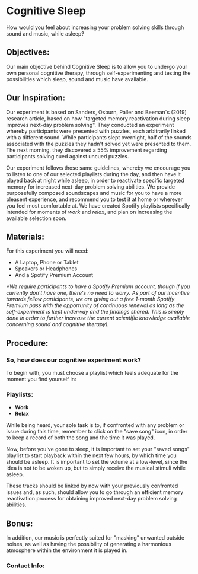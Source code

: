 # Cognitive Sleep

How would you feel about increasing your problem solving skills through sound and music, while asleep?

## Objectives:

Our main objective behind Cognitive Sleep is to allow you to undergo your own personal cognitive therapy, through self-experimenting and testing the possibilities which sleep, sound and music have available.

## Our Inspiration:

Our experiment is based on Sanders, Osburn, Paller and Beeman´s (2019) research article, based on how "targeted memory reactivation during sleep improves next-day problem solving". They conducted an experiment whereby participants were presented with puzzles, each arbitrarily linked with a different sound. While participants slept overnight, half of the sounds associated with the puzzles they hadn't solved yet were presented to them. The next morning, they discovered a 55% improvement regarding participants solving cued against uncued puzzles.

Our experiment follows those same guidelines, whereby we encourage you to listen to one of our selected playlists during the day, and then have it played back at night while asleep, in order to reactivate specific targeted memory for increased next-day problem solving abilities. We provide purposefully composed soundscapes and music for you to have a more pleasent experience, and recommend you to test it at home or wherever you feel most comfortable at. We have created Spotify playlists specifically intended for moments of _work_ and _relax_, and plan on increasing the available selection soon. 

## Materials:
For this experiment you will need:

- A Laptop, Phone or Tablet
- Speakers or Headphones
- And a Spotify Premium Account

_*We require participants to have a Spotify Premium account, though if you currently don't have one, there's no need to worry. As part of our incentive towards fellow participants, we are giving out a free 1-month Spotify Premium pass with the opportunity of continuous renewal as long as the self-experiment is kept underway and the findings shared. This is simply done in order to further increase the current scientific knowledge available concerning sound and cognitive therapy)._


## Procedure:

### So, how does our cognitive experiment work? 

To begin with, you must choose a playlist which feels adequate for the moment you find yourself in:

### Playlists:

- **Work**
- **Relax**

While being heard, your sole task is to, if confronted with any problem or issue during this time, remember to click on the "save song" icon, in order to keep a record of both the song and the time it was played.

Now, before you've gone to sleep, it is important to set your "saved songs" playlist to start playback within the next few hours, by which time you should be asleep. It is important to set the volume at a low-level, since the idea is not to be woken up, but to simply receive the musical stimuli while asleep.

These tracks should be linked by now with your previously confronted issues and, as such, should allow you to go through an efficient memory reactivation process for obtaining improved next-day problem solving abilities.

## Bonus:

In addition, our music is perfectly suited for "masking" unwanted outside noises, as well as having the possibility of generating a harmonious atmosphere within the environment it is played in.

### Contact Info: 
